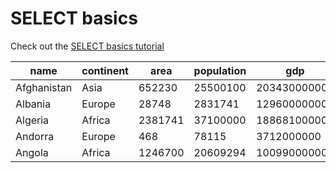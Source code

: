 # SELECT basics

Check out the [SELECT basics tutorial](https://sqlzoo.net/wiki/SELECT_basics)

name | continent | area | population | gdp
-----|------------|--------|-----------|--------
Afghanistan | Asia | 652230 | 25500100 | 20343000000
Albania | Europe | 28748  | 2831741  | 12960000000
Algeria | Africa | 2381741  | 37100000  | 188681000000
Andorra | Europe | 468 | 78115  | 3712000000
Angola | Africa | 1246700  | 20609294  | 100990000000
